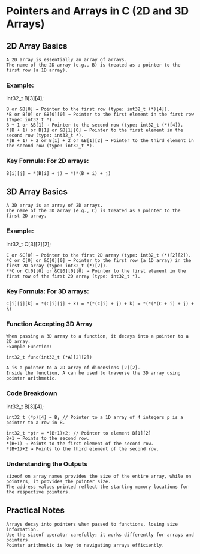 # Pointers and Arrays in C (2D and 3D Arrays)

## 2D Array Basics

    A 2D array is essentially an array of arrays.
    The name of the 2D array (e.g., B) is treated as a pointer to the first row (a 1D array).

### Example:

int32_t B[3][4];

    B or &B[0] → Pointer to the first row (type: int32_t (*)[4]).
    *B or B[0] or &B[0][0] → Pointer to the first element in the first row (type: int32_t *).
    B + 1 or &B[1] → Pointer to the second row (type: int32_t (*)[4]).
    *(B + 1) or B[1] or &B[1][0] → Pointer to the first element in the second row (type: int32_t *).
    *(B + 1) + 2 or B[1] + 2 or &B[1][2] → Pointer to the third element in the second row (type: int32_t *).

### Key Formula: For 2D arrays:

    B[i][j] = *(B[i] + j) = *(*(B + i) + j)

## 3D Array Basics

    A 3D array is an array of 2D arrays.
    The name of the 3D array (e.g., C) is treated as a pointer to the first 2D array.

### Example:

int32_t C[3][2][2];

    C or &C[0] → Pointer to the first 2D array (type: int32_t (*)[2][2]).
    *C or C[0] or &C[0][0] → Pointer to the first row (a 1D array) in the first 2D array (type: int32_t (*)[2]).
    **C or C[0][0] or &C[0][0][0] → Pointer to the first element in the first row of the first 2D array (type: int32_t *).

### Key Formula: For 3D arrays:

    C[i][j][k] = *(C[i][j] + k) = *(*(C[i] + j) + k) = *(*(*(C + i) + j) + k)

### Function Accepting 3D Array

    When passing a 3D array to a function, it decays into a pointer to a 2D array.
    Example Function:

    int32_t func(int32_t (*A)[2][2])

    A is a pointer to a 2D array of dimensions [2][2].
    Inside the function, A can be used to traverse the 3D array using pointer arithmetic.

### Code Breakdown

int32_t B[3][4];

    int32_t (*p)[4] = B; // Pointer to a 1D array of 4 integers p is a pointer to a row in B.

    int32_t *ptr = *(B+1)+2; // Pointer to element B[1][2]
    B+1 → Points to the second row.
    *(B+1) → Points to the first element of the second row.
    *(B+1)+2 → Points to the third element of the second row.

### Understanding the Outputs

    sizeof on array names provides the size of the entire array, while on pointers, it provides the pointer size.
    The address values printed reflect the starting memory locations for the respective pointers.

## Practical Notes

    Arrays decay into pointers when passed to functions, losing size information.
    Use the sizeof operator carefully; it works differently for arrays and pointers.
    Pointer arithmetic is key to navigating arrays efficiently.
